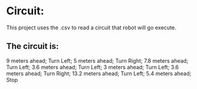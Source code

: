 # Circuit:

This project uses the .csv to read a circuit that robot will go execute.

## The circuit is:

9 meters ahead; Turn Left; 5 meters ahead; Turn Right; 7.8 meters ahead; Turn Left; 3.6 meters ahead; Turn Left; 3 meters ahead; Turn Left; 3.6 meters ahead; Turn Right; 13.2 meters ahead; Turn Left; 5.4 meters ahead; Stop